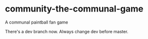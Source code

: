 # community-the-communal-game
A communal paintball fan game

There's a dev branch now. Always change dev before master.
